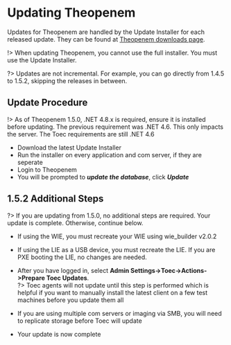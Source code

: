 # Updating Theopenem

Updates for Theopenem are handled by the Update Installer for each released update.  They can be found at [Theopenem downloads page](https://theopenem.com/downloads/).

!> When updating Theopenem, you cannot use the full installer.  You must use the Update Installer.

?> Updates are not incremental.  For example, you can go directly from 1.4.5 to 1.5.2, skipping the releases in between.

## Update Procedure
!> As of Theopenem 1.5.0, .NET 4.8.x is required, ensure it is installed before updating.  The previous requirement was .NET 4.6.  This only impacts the server.  The Toec requirements are still .NET 4.6
* Download the latest Update Installer
* Run the installer on every application and com server, if they are seperate
* Login to Theopenem
* You will be prompted to ***update the database***, click ***Update***

## 1.5.2 Additional Steps
?> If you are updating from 1.5.0, no additional steps are required.  Your update is complete.  Otherwise, continue below.

* If using the WIE, you must recreate your WIE using wie_builder v2.0.2
* If using the LIE as a USB device, you must recreate the LIE.  If you are PXE booting the LIE, no changes are needed.
* After you have logged in, select **Admin Settings->Toec->Actions->Prepare Toec Updates**.  
?> Toec agents will not update until this step is performed which is helpful if you want to manually install the latest client on a few test machines before you update them all
* If you are using multiple com servers or imaging via SMB, you will need to replicate storage before Toec will update


* Your update is now complete